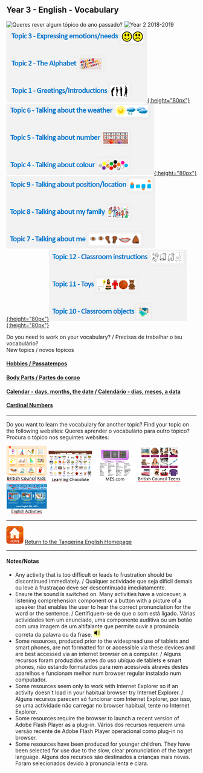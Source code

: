 <head>
<!-- Global site tag (gtag.js) - Google Analytics -->
<script async src="https://www.googletagmanager.com/gtag/js?id=UA-110947112-3"></script>
<script>
  window.dataLayer = window.dataLayer || [];
  function gtag(){dataLayer.push(arguments);}
  gtag('js', new Date());

  gtag('config', 'UA-110947112-3');
</script>
</head>

## Year 3 - English - Vocabulary

![Queres rever algum tópico do ano passado?](https://tangerina-pt.github.io/English/Y2_conv_2018_2019) ![Year 2 2018-2019](https://tangerina-pt.github.io/English/Y2_conv_2018_2019)  
[![y2a](/images/y2a.PNG){:height="80px"}](https://tangerina-pt.github.io/English/Y2_conv_2018_2019) [![y2b](/images/y2b.PNG){:height="80px"}](https://tangerina-pt.github.io/English/Y2_conv_2018_2019) [![y2c](/images/y2c.PNG){:height="80px"}](https://tangerina-pt.github.io/English/Y2_conv_2018_2019)[![y2d](/images/y2d.PNG){:height="80px"}](https://tangerina-pt.github.io/English/Y2_conv_2018_2019)

Do you need to work on your vocabulary? / Precisas de trabalhar o teu vocabulário?  
New topics / novos tópicos  

#### [Hobbies / Passatempos](https://tangerina-pt.github.io/English/Hobbies_C)
#### [Body Parts / Partes do corpo](https://tangerina-pt.github.io/English/Body_Parts_C)
#### [Calendar - days, months, the date / Calendário - dias, meses, a data](https://tangerina-pt.github.io/English/Calendar_C)
#### [Cardinal Numbers](https://tangerina-pt.github.io/English/Cardinal_Numbers_C)
<!--#### [Colours / Cores](https://tangerina-pt.github.io/English/Colours_C)
#### [The Alphabet](https://tangerina-pt.github.io/English/Alphabet_C)-->
***
Do you want to learn the vocabulary for another topic? Find your topic on the following websites:
Queres aprender o vocabulário para outro tópico? Procura o tópico nos seguintes websites:

[![bcina](/images/bcina.PNG)](https://learnenglishkids.britishcouncil.org/en/word-games) [![lcina](/images/lcina.PNG)](http://www.learningchocolate.com/all?sort_by=monthcount) [![mesina](/images/mesina.PNG)](http://www.mes-games.com/) [![bcinta](/images/bcinta.PNG)](https://learnenglishteens.britishcouncil.org/grammar-vocabulary/vocabulary-exercises) [![eaina](/images/eaina.PNG)](https://www.englishactivities.net/english-topics-esl)

***
[![home](/images/home.PNG)](https://tangerina-pt.github.io/English) [Return to the Tangerina English Homepage](https://tangerina-pt.github.io/English)

***
#### Notes/Notas
* Any activity that is too difficult or leads to frustration should be discontinued immediately. / Qualquer actividade que seja difícil demais ou leve à frustraçao deve ser descontinuada imediatamente.
* Ensure the sound is switched on. Many activities have a voiceover, a listening comprehension component or a button with a picture of a speaker that enables the user to hear the correct pronunciation for the word or the sentence. / Certifiquem-se de que o som está ligado. Várias actividades tem um enunciado, uma componente auditiva ou um botão com uma imagem de um altifalante que permite ouvir a pronúncia correta da palavra ou da frase. ![spkr2](/images/spkr2.PNG)
* Some resources, produced prior to the widespread use of tablets and smart phones, are not formatted for or accessible via these devices and are best accessed via an internet browser on a computer. / Alguns recursos foram produzidos antes do uso ubíquo de tablets e smart phones, não estando formatados para nem acessíveis através destes aparelhos e funcionam melhor num browser regular instalado num computador.
* Some resources seem only to work with Internet Explorer so if an activity doesn't load in your habitual browser try Internet Explorer. / Alguns recursos parecem só funcionar com Internet Explorer, por isso, se uma actividade não carregar no browser habitual, tente no Internet Explorer.
* Some resources require the browser to launch a recent version of Adobe Flash Player as a plug-in. Vários dos recursos requerem uma versão recente de Adobe Flash Player operacional como plug-in no browser.
* Some resources have been produced for younger children. They have been selected for use due to the slow, clear pronunciation of the target language. Alguns dos recursos são destinados a crianças mais novas. Foram selecionados devido à pronuncia lenta e clara.
